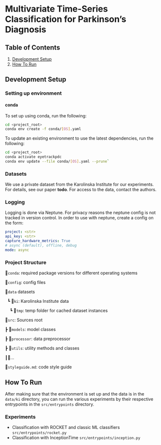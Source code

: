 # Multivariate Time-Series Classification for Parkinson’s Diagnosis

## Table of Contents

1. [Development Setup](#setup)
2. [How To Run](#run)

## Development Setup <a href="#setup"></a>

### Setting up environment

#### conda

To set up using conda, run the following:

```bash
cd <project_root>
conda env create -f conda/[OS].yaml
```

To update an existing environment to use the latest dependencies, run the following:

```bash
cd <project_root>
conda activate eyetrackpdc
conda env update --file conda/[OS].yaml --prune`
```

### Datasets

We use a private dataset from the Karolinska Institute for our experiments. For details, see our paper **todo**.
For access to the data, contact the authors.

### Logging

Logging is done via Neptune. For privacy reasons the neptune config is not tracked in version control. In order to use
with neptune, create a config on the form:

```yaml
project: <str>
api_key: <str>
capture_hardware_metrics: True
# async (default), offline, debug
mode: async
```

### Project Structure

📂`conda`: required package versions for different operating systems

📂`config`: config files

📂`data` datasets

&nbsp;&nbsp;┗ 📂`ki`: Karolinska Institute data

&nbsp;&nbsp;&nbsp;&nbsp;┗ 📂`tmp`: temp folder for cached dataset instances

📂`src`: Sources root

┣ 📂`models`: model classes

┣ 📂`processor`: data preprocessor

┣ 📂`utils`: utility methods and classes

┃📜...

📜`styleguide.md`: code style guide

## How To Run <a href="#run"></a>

After making sure that the environment is set up and the data is in the `data/ki` directory, you can
run the various experiments by their respective entrypoints in the `src/entrypoints` directory.

### Experiments

- Classification with ROCKET and classic ML classifiers `src/entrypoints/rocket.py`
- Classification with InceptionTime `src/entrypoints/inception.py`

 
